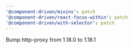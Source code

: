 ```yaml
---
'@component-driven/mixins': patch
'@component-driven/react-focus-within': patch
'@component-driven/with-selector': patch
---
```


Bump http-proxy from 1.18.0 to 1.18.1

